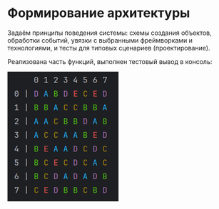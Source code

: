 # Формирование архитектуры

Задаём принципы поведения системы: схемы создания объектов, обработки событий, увязки с выбранными фреймворками
и технологиями, и тесты для типовых сценариев (проектирование).

Реализована часть функций, выполнен тестовый вывод в консоль:

![09_screenshot.png](09_screenshot.png)
